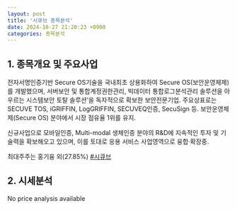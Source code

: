 ```yaml
---
layout: post
title: '시큐브 종목분석'
date: 2024-10-27 21:20:23 +0900
categories: 종목분석
---
```


## 1. 종목개요 및 주요사업

전자서명인증기반 Secure OS기술을 국내최초 상용화하여 Secure OS(보안운영체제)를 개발했으며, 서버보안 및 통합계정권한관리, 빅데이터 통합로그분석관리 솔루션을 아우르는 시스템보안 토탈 솔루션’을 독자적으로 확보한 보안전문기업. 주요상표로는 SECUVE TOS, iGRIFFIN, LogGRIFFIN, SECUVEQ인증, SecuSign 등. 보안운영체제(Secure OS) 분야에서 시장 점유율 1위를 유지.

신규사업으로 모바일인증, Multi-modal 생체인증 분야의 R&D에 지속적인 투자 및 기술력을 확보해오고 있으며, 이를 토대로 응용 서비스 사업영역으로 융합·확장중.

최대주주는 홍기융 외(27.85%)
[#시큐브](#)

## 2. 시세분석

No price analysis available
